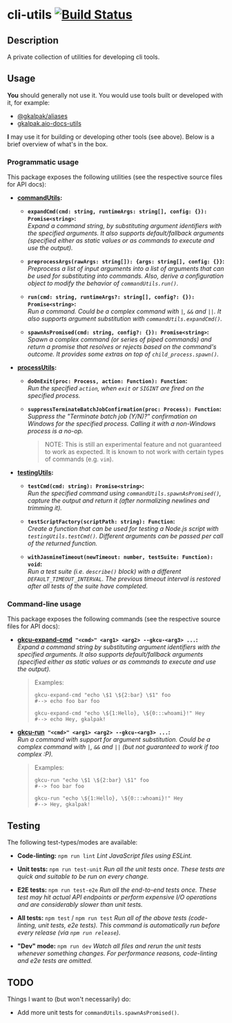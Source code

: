 # cli-utils [![Build Status][build-status-image]][build-status]

## Description

A private collection of utilities for developing cli tools.

## Usage

**You** should generally not use it. You would use tools built or developed with it, for example:

- [@gkalpak/aliases][aliases]
- [gkalpak.aio-docs-utils][aio-docs-utils]

**I** may use it for building or developing other tools (see above). Below is a brief overview of
what's in the box.

### Programmatic usage

This package exposes the following utilities (see the respective source files for API docs):

- **[commandUtils][lib-command-utils]:**

  - **`expandCmd(cmd: string, runtimeArgs: string[], config: {}): Promise<string>`:**<br />
    _Expand a command string, by substituting argument identifiers with the specified arguments. It
    also supports default/fallback arguments (specified either as static values or as commands to
    execute and use the output)._

  - **`preprocessArgs(rawArgs: string[]): {args: string[], config: {}}`:**<br />
    _Preprocess a list of input arguments into a list of arguments that can be used for
    substituting into commands. Also, derive a configuration object to modify the behavior of
    `commandUtils.run()`._

  - **`run(cmd: string, runtimeArgs?: string[], config?: {}): Promise<string>`:**<br />
    _Run a command. Could be a complex command with `|`, `&&` and `||`. It also supports argument
    substitution with `commandUtils.expandCmd()`._

  - **`spawnAsPromised(cmd: string, config?: {}): Promise<string>`:**<br />
    _Spawn a complex command (or series of piped commands) and return a promise that resolves or
    rejects based on the command's outcome. It provides some extras on top of
    `child_process.spawn()`._

- **[processUtils][lib-process-utils]:**

  - **`doOnExit(proc: Process, action: Function): Function`:**<br />
    _Run the specified `action`, when `exit` or `SIGINT` are fired on the specified process._

  - **`suppressTerminateBatchJobConfirmation(proc: Process): Function`:**<br />
    _Suppress the "Terminate batch job (Y/N)?" confirmation on Windows for the specified process.
    Calling it with a non-Windows process is a no-op._
    > NOTE: This is still an experimental feature and not guaranteed to work as expected.
    >       It is known to not work with certain types of commands (e.g. `vim`).

- **[testingUtils][lib-testing-utils]:**

  - **`testCmd(cmd: string): Promise<string>`:**<br />
    _Run the specified command using `commandUtils.spawnAsPromised()`, capture the output and return
    it (after normalizing newlines and trimming it)._

  - **`testScriptFactory(scriptPath: string): Function`:**<br />
    _Create a function that can be used for testing a Node.js script with `testingUtils.testCmd()`.
    Different arguments can be passed per call of the returned function._

  - **`withJasmineTimeout(newTimeout: number, testSuite: Function): void`:**<br />
    _Run a test suite (i.e. `describe()` block) with a different `DEFAULT_TIMEOUT_INTERVAL`. The
    previous timeout interval is restored after all tests of the suite have completed._

### Command-line usage

This package exposes the following commands (see the respective source files for API docs):

- **[gkcu-expand-cmd][bin-expand-cmd]` "<cmd>" <arg1> <arg2> --gkcu-<arg3> ...`:**<br />
  _Expand a command string by substituting argument identifiers with the specified arguments. It
  also supports default/fallback arguments (specified either as static values or as commands to
  execute and use the output)._
  > Examples:
  > ```
  > gkcu-expand-cmd "echo \$1 \${2:bar} \$1" foo
  > #--> echo foo bar foo
  >
  > gkcu-expand-cmd "echo \${1:Hello}, \${0:::whoami}!" Hey
  > #--> echo Hey, gkalpak!
  > ```

- **[gkcu-run][bin-run]` "<cmd>" <arg1> <arg2> --gkcu-<arg3> ...`:**<br />
  _Run a command with support for argument substitution. Could be a complex command with `|`, `&&`
  and `||` (but not guaranteed to work if too complex :P)._
  > Examples:
  > ```
  > gkcu-run "echo \$1 \${2:bar} \$1" foo
  > #--> foo bar foo
  >
  > gkcu-run "echo \${1:Hello}, \${0:::whoami}!" Hey
  > #--> Hey, gkalpak!
  > ```

## Testing

The following test-types/modes are available:

- **Code-linting:** `npm run lint`
  _Lint JavaScript files using ESLint._

- **Unit tests:** `npm run test-unit`
  _Run all the unit tests once. These tests are quick and suitable to be run on every change._

- **E2E tests:** `npm run test-e2e`
  _Run all the end-to-end tests once. These test may hit actual API endpoints or perform expensive
  I/O operations and are considerably slower than unit tests._

- **All tests:** `npm test` / `npm run test`
  _Run all of the above tests (code-linting, unit tests, e2e tests). This command is automatically
  run before every release (via `npm run release`)._

- **"Dev" mode:** `npm run dev`
  _Watch all files and rerun the unit tests whenever something changes. For performance reasons,
  code-linting and e2e tests are omitted._

## TODO

Things I want to (but won't necessarily) do:

- Add more unit tests for `commandUtils.spawnAsPromised()`.


[aio-docs-utils]: https://marketplace.visualstudio.com/items?itemName=gkalpak.aio-docs-utils
[aliases]: https://www.npmjs.com/package/@gkalpak/aliases
[bin-expand-cmd]: src/bin/expand-cmd.ts
[bin-run]: src/bin/run.ts
[build-status]: https://travis-ci.org/gkalpak/cli-utils
[build-status-image]: https://travis-ci.org/gkalpak/cli-utils.svg?branch=master
[lib-command-utils]: src/lib/command-utils.ts
[lib-process-utils]: src/lib/process-utils.ts
[lib-testing-utils]: src/lib/testing-utils.ts
